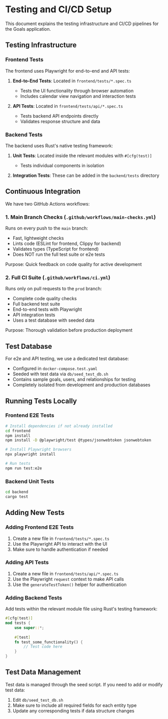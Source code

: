 # Testing and CI/CD Setup

This document explains the testing infrastructure and CI/CD pipelines for the Goals application.

## Testing Infrastructure

### Frontend Tests

The frontend uses Playwright for end-to-end and API tests:

1. **End-to-End Tests**: Located in `frontend/tests/*.spec.ts`
   - Tests the UI functionality through browser automation
   - Includes calendar view navigation and interaction tests

2. **API Tests**: Located in `frontend/tests/api/*.spec.ts` 
   - Tests backend API endpoints directly
   - Validates response structure and data

### Backend Tests

The backend uses Rust's native testing framework:

1. **Unit Tests**: Located inside the relevant modules with `#[cfg(test)]`
   - Tests individual components in isolation

2. **Integration Tests**: These can be added in the `backend/tests` directory

## Continuous Integration

We have two GitHub Actions workflows:

### 1. Main Branch Checks (`.github/workflows/main-checks.yml`)

Runs on every push to the `main` branch:
- Fast, lightweight checks
- Lints code (ESLint for frontend, Clippy for backend)
- Validates types (TypeScript for frontend)
- Does NOT run the full test suite or e2e tests

Purpose: Quick feedback on code quality for active development

### 2. Full CI Suite (`.github/workflows/ci.yml`)

Runs only on pull requests to the `prod` branch:
- Complete code quality checks
- Full backend test suite
- End-to-end tests with Playwright
- API integration tests
- Uses a test database with seeded data

Purpose: Thorough validation before production deployment

## Test Database

For e2e and API testing, we use a dedicated test database:
- Configured in `docker-compose.test.yaml`
- Seeded with test data via `db/seed_test_db.sh`
- Contains sample goals, users, and relationships for testing
- Completely isolated from development and production databases

## Running Tests Locally

### Frontend E2E Tests

```bash
# Install dependencies if not already installed
cd frontend
npm install
npm install -D @playwright/test @types/jsonwebtoken jsonwebtoken

# Install Playwright browsers
npx playwright install

# Run tests
npm run test:e2e
```

### Backend Unit Tests

```bash
cd backend
cargo test
```

## Adding New Tests

### Adding Frontend E2E Tests

1. Create a new file in `frontend/tests/*.spec.ts`
2. Use the Playwright API to interact with the UI
3. Make sure to handle authentication if needed

### Adding API Tests

1. Create a new file in `frontend/tests/api/*.spec.ts`
2. Use the Playwright `request` context to make API calls
3. Use the `generateTestToken()` helper for authentication

### Adding Backend Tests

Add tests within the relevant module file using Rust's testing framework:

```rust
#[cfg(test)]
mod tests {
    use super::*;
    
    #[test]
    fn test_some_functionality() {
        // Test code here
    }
}
```

## Test Data Management

Test data is managed through the seed script. If you need to add or modify test data:

1. Edit `db/seed_test_db.sh`
2. Make sure to include all required fields for each entity type
3. Update any corresponding tests if data structure changes 